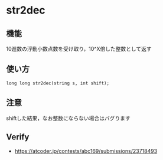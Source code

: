 # str2dec

## 機能
10進数の浮動小数点数を受け取り，10^X倍した整数として返す

## 使い方
```
long long str2dec(string s, int shift);
```

## 注意
shiftした結果，なお整数にならない場合はバグります

## Verify
- https://atcoder.jp/contests/abc169/submissions/23718493